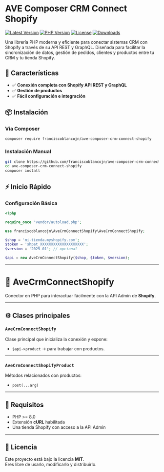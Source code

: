 # AVE Composer CRM Connect Shopify

[![Latest Version](https://img.shields.io/github/v/release/franciscoblancojn/ave-composer-crm-connect-shopify)](https://github.com/franciscoblancojn/ave-composer-crm-connect-shopify/releases)
[![PHP Version](https://img.shields.io/packagist/php-v/franciscoblancojn/ave-composer-crm-connect-shopify)](https://packagist.org/packages/franciscoblancojn/ave-composer-crm-connect-shopify)
[![License](https://img.shields.io/github/license/franciscoblancojn/ave-composer-crm-connect-shopify)](LICENSE)
[![Downloads](https://img.shields.io/packagist/dt/franciscoblancojn/ave-composer-crm-connect-shopify)](https://packagist.org/packages/franciscoblancojn/ave-composer-crm-connect-shopify)

Una librería PHP moderna y eficiente para conectar sistemas CRM con Shopify a través de su API REST y GraphQL. Diseñada para facilitar la sincronización de datos, gestión de pedidos, clientes y productos entre tu CRM y tu tienda Shopify.

## 🚀 Características

- ✅ **Conexión completa con Shopify API REST y GraphQL**
- ✅ **Gestión de productos**
- ✅ **Fácil configuración e integración**

## 📦 Instalación

### Via Composer

```bash
composer require franciscoblancojn/ave-composer-crm-connect-shopify
```

### Instalación Manual

```bash
git clone https://github.com/franciscoblancojn/ave-composer-crm-connect-shopify.git
cd ave-composer-crm-connect-shopify
composer install
```

## ⚡ Inicio Rápido

### Configuración Básica

```php
<?php

require_once 'vendor/autoload.php';

use franciscoblancojn\AveCrmConnectShopify\AveCrmConnectShopify;

$shop = 'mi-tienda.myshopify.com';
$token = 'shpat_XXXXXXXXXXXXXXXXXXXX';
$version = '2025-01'; // opcional

$api = new AveCrmConnectShopify($shop, $token, $version);
```

---

# 🚀 AveCrmConnectShopify

Conector en PHP para interactuar fácilmente con la API Admin de **Shopify**.

---

## ⚙️ Clases principales

### `AveCrmConnectShopify`

Clase principal que inicializa la conexión y expone:

- `$api->product` → para trabajar con productos.

---

### `AveCrmConnectShopifyProduct`

Métodos relacionados con productos:

- `post(...arg)`

---

## 📖 Requisitos

- PHP >= 8.0
- Extensión **cURL** habilitada
- Una tienda Shopify con acceso a la API Admin

---

## 📝 Licencia

Este proyecto está bajo la licencia **MIT**.  
Eres libre de usarlo, modificarlo y distribuirlo.
